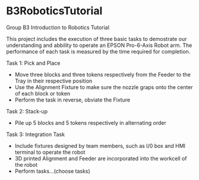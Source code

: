 # B3RoboticsTutorial
Group B3 Introduction to Robotics Tutorial

This project includes the execution of three basic tasks to demostrate our understanding and abbility to operate an EPSON Pro-6-Axis Robot arm. The performance of each task is measured by the time required for completion.

Task 1: Pick and Place
- Move three blocks and three tokens respectively from the Feeder to the Tray in their respective position
- Use the Alignment Fixture to make sure the nozzle graps onto the center of each block or token
- Perform the task in reverse, obviate the Fixture

Task 2: Stack-up
- Pile up 5 blocks and 5 tokens respectively in alternating order

Task 3: Integration Task
- Include fixtures designed by team members, such as I/0 box and HMI terminal to operate the robot
- 3D printed Alignment and Feeder are incorporated into the workcell of the robot
- Perform tasks...(choose tasks)

